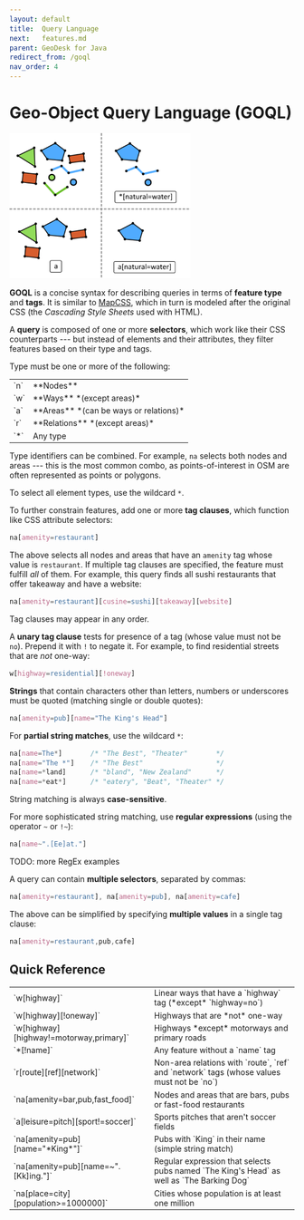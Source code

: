 ```yaml
---
layout: default
title:  Query Language
next:   features.md
parent: GeoDesk for Java
redirect_from: /goql
nav_order: 4
---
```


# Geo-Object Query Language (GOQL)

<img class="float" src="/img/query-type-tags.png" width=320>

**GOQL** is a concise syntax for describing queries in terms of **feature type** and **tags**. It is similar to [MapCSS](https://wiki.openstreetmap.org/wiki/MapCSS/0.2), which in turn is modeled after the original CSS (the *Cascading Style Sheets* used with HTML).

A **query** is composed of one or more **selectors**, which work like their CSS counterparts --- but instead of elements and their attributes, they filter features based on their type and tags.

Type must be one or more of the following:

<table>
<tr>
  <td markdown="1">
`n`
  </td>
  <td markdown="1">
**Nodes**
  </td>
</tr>
<tr>
  <td markdown="1">
`w`
  </td>
  <td markdown="1">
**Ways** *(except areas)*
  </td>
</tr>
<tr>
  <td markdown="1">
`a`
  </td>
  <td markdown="1">
**Areas** *(can be ways or relations)*
  </td>
</tr>
<tr>
  <td markdown="1">
`r`
  </td>
  <td markdown="1">
**Relations** *(except areas)*
  </td>
</tr>
<!--
<tr>
  <td markdown="1">
`w+`
  </td>
  <td markdown="1">
Ways (including areas)
  </td>
</tr>
<tr>
  <td markdown="1">
`r+`
  </td>
  <td markdown="1">
Relations (including areas)
  </td>
</tr>
-->
<tr>
  <td markdown="1">
`*`
  </td>
  <td markdown="1">
Any type
  </td>
</tr>
</table>

Type identifiers can be combined. For example, `na` selects both nodes and areas --- this is the most common combo, as points-of-interest in OSM are often represented as points or polygons.

To select all element types, use the wildcard `*`.

To further constrain features, add one or more **tag clauses**, which function like CSS attribute selectors:

```css
na[amenity=restaurant]
```

The above selects all nodes and areas that have an `amenity` tag whose value is `restaurant`. If multiple tag clauses are specified, the feature must fulfill *all* of
them. For example, this query finds all sushi restaurants that offer takeaway and have a website:

```css
na[amenity=restaurant][cusine=sushi][takeaway][website]
```

Tag clauses may appear in any order.

A **unary tag clause** tests for presence of a tag (whose value must not be `no`). Prepend it with `!` to negate it. For example, to find residential streets that are *not* one-way:

```css
w[highway=residential][!oneway]
```

**Strings** that contain characters other than letters, numbers or underscores must be quoted (matching single or double quotes):

```css
na[amenity=pub][name="The King's Head"]
```

For **partial string matches**, use the wildcard `*`:

```css
na[name=The*]       /* "The Best", "Theater"       */
na[name="The *"]    /* "The Best"                  */
na[name=*land]      /* "bland", "New Zealand"      */
na[name=*eat*]      /* "eatery", "Beat", "Theater" */
```

String matching is always **case-sensitive**.

For more sophisticated string matching, use **regular expressions** (using the operator `~` or `!~`):

```css
na[name~".[Ee]at."]      
```

TODO: more RegEx examples


A query can contain **multiple selectors**, separated by commas:

```css
na[amenity=restaurant], na[amenity=pub], na[amenity=cafe]
```

The above can be simplified by specifying **multiple values** in a single tag clause:

```css
na[amenity=restaurant,pub,cafe]
```


## Quick Reference

<table>
<tr>
  <td markdown="1">
`w[highway]`
  </td>
  <td markdown="1">
Linear ways that have a `highway` tag (*except* `highway=no`)
  </td>
</tr>
<tr>
  <td markdown="1">
`w[highway][!oneway]`
  </td>
  <td markdown="1">
Highways that are *not* one-way
  </td>
</tr>
<tr>
  <td markdown="1">
`w[highway][highway!=motorway,primary]`
  </td>
  <td markdown="1">
Highways *except* motorways and primary roads
  </td>
</tr>
<tr>
  <td markdown="1">
`*[!name]`
  </td>
<td markdown="1">
Any feature without a `name` tag
  </td>
</tr>
<tr>
  <td markdown="1">
`r[route][ref][network]`
  </td>
<td markdown="1">
Non-area relations with `route`, `ref` and `network` tags (whose values must not
be `no`)
  </td>
</tr>
<tr>
  <td markdown="1">
`na[amenity=bar,pub,fast_food]`
  </td>
<td markdown="1">
Nodes and areas that are bars, pubs or fast-food restaurants
  </td>
</tr>
<tr>
  <td markdown="1">
`a[leisure=pitch][sport!=soccer]`
  </td>
<td markdown="1">
Sports pitches that aren't soccer fields
  </td>
</tr>
<tr>
  <td markdown="1">
`na[amenity=pub][name="*King*"]`
  </td>
<td markdown="1">
Pubs with `King` in their name (simple string match)
  </td>
</tr>
<tr>
  <td markdown="1">
`na[amenity=pub][name=~".[Kk]ing."]`
  </td>
<td markdown="1">
Regular expression that selects pubs named `The King's Head` as well as `The Barking Dog`
  </td>
</tr>
<tr>
  <td markdown="1">
`na[place=city][population>=1000000]`
  </td>
<td markdown="1">
Cities whose population is at least one million
  </td>
</tr>

</table>